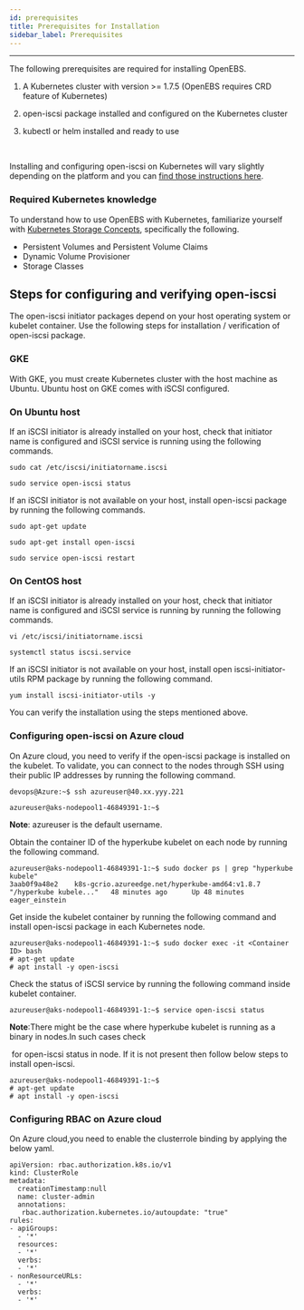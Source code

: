 ```yaml
---
id: prerequisites
title: Prerequisites for Installation
sidebar_label: Prerequisites
---
```


------

The following prerequisites are required for installing OpenEBS.

1. A Kubernetes cluster with version >= 1.7.5 (OpenEBS requires CRD feature of Kubernetes)

2. open-iscsi package installed and configured on the Kubernetes cluster

3. kubectl or helm installed and ready to use

   ​


Installing and configuring open-iscsi on Kubernetes will vary slightly depending on the platform and you can [find those instructions here](#iSCSIConfig). 



### Required Kubernetes knowledge

To understand how to use OpenEBS with Kubernetes, familiarize yourself with [Kubernetes Storage Concepts](https://kubernetes.io/docs/concepts/storage/persistent-volumes/), specifically the following.

- Persistent Volumes and Persistent Volume Claims
- Dynamic Volume Provisioner
- Storage Classes



<a name="iSCSIConfig"></a>

## Steps for configuring and verifying open-iscsi 

The open-iscsi initiator packages depend on your host operating system or kubelet container. Use the following steps for installation / verification of open-iscsi package.

### GKE

With GKE, you must create Kubernetes cluster with the host machine as Ubuntu.  Ubuntu host on GKE comes with iSCSI configured.

### On Ubuntu host

If an iSCSI initiator is already installed on your host, check that initiator name is configured and iSCSI service is running using the following commands.

```
sudo cat /etc/iscsi/initiatorname.iscsi
```

```
sudo service open-iscsi status
```

If an iSCSI initiator is not available on your host, install open-iscsi package by running the following commands. 

```
sudo apt-get update
```

```
sudo apt-get install open-iscsi
```



```
sudo service open-iscsi restart
```



### On CentOS host

If an iSCSI initiator is already installed on your host, check that initiator name is configured and iSCSI service is running by running the following commands.

```
vi /etc/iscsi/initiatorname.iscsi
```

```
systemctl status iscsi.service
```

If an iSCSI initiator is not available on your host, install open iscsi-initiator-utils RPM package by running the following command. 

```
yum install iscsi-initiator-utils -y
```

You can verify the installation using the steps mentioned above. 

<a name="Azure"></a>

### Configuring open-iscsi on Azure cloud

On Azure cloud, you need to verify if the open-iscsi package is installed on the kubelet. To validate, you can connect to the nodes through SSH using their public IP addresses by running the following command.

```
devops@Azure:~$ ssh azureuser@40.xx.yyy.221

azureuser@aks-nodepool1-46849391-1:~$
```

 **Note**: azureuser is the default username.

Obtain the container ID of the hyperkube kubelet on each node by running the following command.

```
azureuser@aks-nodepool1-46849391-1:~$ sudo docker ps | grep "hyperkube kubele" 
3aab0f9a48e2    k8s-gcrio.azureedge.net/hyperkube-amd64:v1.8.7   "/hyperkube kubele..."   48 minutes ago      Up 48 minutes                           eager_einstein
```

Get inside the kubelet container by running the following command and install open-iscsi package in each Kubernetes node.

```
azureuser@aks-nodepool1-46849391-1:~$ sudo docker exec -it <Container ID> bash
# apt-get update
# apt install -y open-iscsi
```

Check the status of iSCSI service by running the following command inside kubelet container.

```
azureuser@aks-nodepool1-46849391-1:~$ service open-iscsi status
```

**Note**:There might be the case where hyperkube kubelet is running as a binary in nodes.In such cases check 

​           for open-iscsi status in node. If it is not present then follow below steps to install open-iscsi.

```
azureuser@aks-nodepool1-46849391-1:~$ 
# apt-get update
# apt install -y open-iscsi
```

### Configuring RBAC on Azure cloud

On Azure cloud,you need to enable the clusterrole binding by applying the below yaml.

```
apiVersion: rbac.authorization.k8s.io/v1
kind: ClusterRole
metadata:
  creationTimestamp:null
  name: cluster-admin
  annotations:
   rbac.authorization.kubernetes.io/autoupdate: "true"
rules:
- apiGroups:
  - '*'
  resources:
  - '*'
  verbs:
  - '*'
- nonResourceURLs:
  - '*'
  verbs:
  - '*'
```



<!-- Hotjar Tracking Code for https://docs.openebs.io -->
<script>
   (function(h,o,t,j,a,r){
       h.hj=h.hj||function(){(h.hj.q=h.hj.q||[]).push(arguments)};
       h._hjSettings={hjid:785693,hjsv:6};
       a=o.getElementsByTagName('head')[0];
       r=o.createElement('script');r.async=1;
       r.src=t+h._hjSettings.hjid+j+h._hjSettings.hjsv;
       a.appendChild(r);
   })(window,document,'https://static.hotjar.com/c/hotjar-','.js?sv=');
</script>
